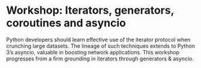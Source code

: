 # Workshop: Iterators, generators, coroutines and asyncio

Python developers should learn effective use of the iterator protocol when crunching large datasets. The lineage of such techniques extends to Python 3’s asyncio, valuable in boosting network applications. This workshop progresses from a firm grounding in iterators through generators & asyncio.
